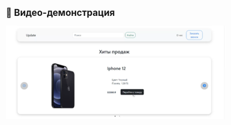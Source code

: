 ## 🎥 Видео-демонстрация
[![Превью видео](video-preview.png)]([https://vk.com/video-12345678_456789012](https://vkvideo.ru/video143234900_456239395?t=1s))
